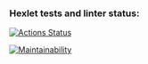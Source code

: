 ### Hexlet tests and linter status:
[![Actions Status](https://github.com/Denver1987/frontend-project-11/actions/workflows/hexlet-check.yml/badge.svg)](https://github.com/Denver1987/frontend-project-11/actions)

[![Maintainability](https://api.codeclimate.com/v1/badges/35620f4cb614fc8bfeaa/maintainability)](https://codeclimate.com/github/Denver1987/frontend-project-11/maintainability)